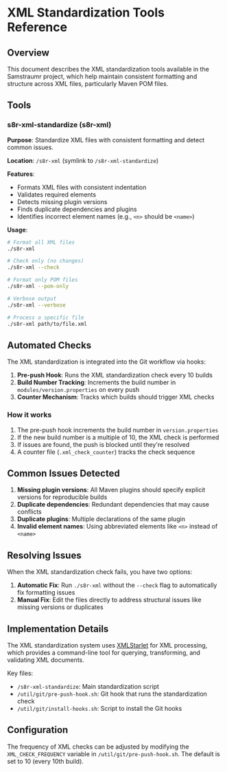 # XML Standardization Tools Reference

## Overview

This document describes the XML standardization tools available in the Samstraumr project, which help maintain consistent formatting and structure across XML files, particularly Maven POM files.

## Tools

### s8r-xml-standardize (s8r-xml)

**Purpose**: Standardize XML files with consistent formatting and detect common issues.

**Location**: `/s8r-xml` (symlink to `/s8r-xml-standardize`)

**Features**:
- Formats XML files with consistent indentation
- Validates required elements
- Detects missing plugin versions
- Finds duplicate dependencies and plugins
- Identifies incorrect element names (e.g., `<n>` should be `<name>`)

**Usage**:
```bash
# Format all XML files
./s8r-xml

# Check only (no changes)
./s8r-xml --check

# Format only POM files
./s8r-xml --pom-only

# Verbose output
./s8r-xml --verbose

# Process a specific file
./s8r-xml path/to/file.xml
```

## Automated Checks

The XML standardization is integrated into the Git workflow via hooks:

1. **Pre-push Hook**: Runs the XML standardization check every 10 builds
2. **Build Number Tracking**: Increments the build number in `modules/version.properties` on every push
3. **Counter Mechanism**: Tracks which builds should trigger XML checks

### How it works

1. The pre-push hook increments the build number in `version.properties`
2. If the new build number is a multiple of 10, the XML check is performed
3. If issues are found, the push is blocked until they're resolved
4. A counter file (`.xml_check_counter`) tracks the check sequence

## Common Issues Detected

1. **Missing plugin versions**: All Maven plugins should specify explicit versions for reproducible builds
2. **Duplicate dependencies**: Redundant dependencies that may cause conflicts
3. **Duplicate plugins**: Multiple declarations of the same plugin
4. **Invalid element names**: Using abbreviated elements like `<n>` instead of `<name>`

## Resolving Issues

When the XML standardization check fails, you have two options:

1. **Automatic Fix**: Run `./s8r-xml` without the `--check` flag to automatically fix formatting issues
2. **Manual Fix**: Edit the files directly to address structural issues like missing versions or duplicates

## Implementation Details

The XML standardization system uses [XMLStarlet](http://xmlstar.sourceforge.net/) for XML processing, which provides a command-line tool for querying, transforming, and validating XML documents.

Key files:
- `/s8r-xml-standardize`: Main standardization script
- `/util/git/pre-push-hook.sh`: Git hook that runs the standardization check
- `/util/git/install-hooks.sh`: Script to install the Git hooks

## Configuration

The frequency of XML checks can be adjusted by modifying the `XML_CHECK_FREQUENCY` variable in `/util/git/pre-push-hook.sh`. The default is set to 10 (every 10th build).
